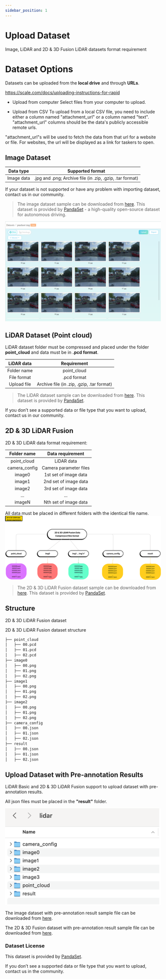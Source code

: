 ```yaml
---
sidebar_position: 1
---
```


# Upload Dataset

Image, LiDAR and 2D & 3D Fusion LiDAR datasets format requirement

# Dataset Options

Datasets can be uploaded from the **local drive** and through **URLs**.

https://scale.com/docs/uploading-instructions-for-rapid

- Upload from computer
Select files from your computer to upload.

- Upload from CSV
To upload from a local CSV file, you need to include either a column named "attachment_url" or a column named "text". "attachment_url" columns should be the data's publicly accessible remote urls.

"attachment_url"s will be used to fetch the data from that url for a website or file. For websites, the url will be displayed as a link for taskers to open.


## Image Dataset

Data type |  Supported format
:-------------------------:|:-------------------------:
Image data  |  .jpg and .png; Archive file (in .zip, .gzip, .tar format)

If your dataset is not supported or have any problem with importing dataset, contact us in our community.

> The image dataset sample can be downloaded from [here](https://app.box.com/s/hskeiv45ie1q3l6wubte6vaphreh76z3).
> This dataset is provided by [PandaSet](https://pandaset.org/) - a high-quality open-source dataset for autonomous driving.


![imgdata](./img/imgdata.png)


## LiDAR Dataset (Point cloud)

LiDAR dataset folder must be compressed and placed under the folder **point_cloud** and data must be in **.pcd format**.
 
LiDAR data |  Requirement
:-------------------------:|:-------------------------:
Folder name | point_cloud
File format | .pcd format
Upload file | Archive file (in .zip, .gzip, .tar format)

> The LiDAR dataset sample can be downloaded from [here](https://app.box.com/s/qxqvns8vzhi2w0kt8iladg0nbqp8s1l).
> This dataset is provided by [PandaSet](https://pandaset.org/).

If you don’t see a supported data or file type that you want to upload, contact us in our community.

## 2D & 3D LiDAR Fusion
2D & 3D LiDAR data format requirement:

Folder name | 	Data requirement
:-------------------------:|:-------------------------:
point_cloud | LiDAR data
camera_config | Camera parameter files
image0 | 1st set of image data
image1 | 2nd set of image data
image2 | 3rd set of image data
... | ...
imageN | Nth set of image data

All data must be placed in different folders with the identical file name.
![23data](./img/23data.png)

> The 2D & 3D LiDAR Fusion dataset sample can be downloaded from [here](https://app.box.com/s/iuwytq16vakhiy6dlh3uxe4s65s03qu6).
> This dataset is provided by [PandaSet](https://pandaset.org/).


## Structure
2D & 3D LiDAR Fusion dataset

2D & 3D LiDAR Fusion dataset structure
```bash
├── point_cloud
│   ├── 00.pcd
│   ├── 01.pcd
│   ├── 02.pcd
├── image0
│   ├── 00.png
│   ├── 01.png
│   ├── 02.png
├── image1
│   ├── 00.png
│   ├── 01.png
│   ├── 02.png
├── image2
│   ├── 00.png
│   ├── 01.png
│   ├── 02.png
├── camera_config
│   ├── 00.json
│   ├── 01.json
│   ├── 02.json
├── result
│   ├── 00.json
│   ├── 01.json
│   ├── 02.json
```

## Upload Dataset with Pre-annotation Results

LiDAR Basic and 2D & 3D LiDAR Fusion support to upload dataset with pre-annotation results.

All json files must be placed in the **"result"** folder.

![result](./img/result.png)

The image dataset with pre-annotation result sample file can be downloaded from [here](https://app.box.com/s/hskeiv45ie1q3l6wubte6vaphreh76z3).

The 2D & 3D Fusion dataset with pre-annotation result sample file can be downloaded from [here](https://app.box.com/s/v6tx98f0cm735cyp684tkiplsaezxl1u).

### Dataset License

This dataset is provided by [PandaSet](https://pandaset.org/).
 
If you don’t see a supported data or file type that you want to upload, contact us in the community.

